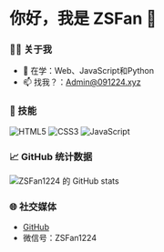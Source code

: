 
# 你好，我是 ZSFan 👋

### 👨‍💻 关于我
- 🌱 在学：Web、JavaScript和Python
- 📫 找我？：[Admin@091224.xyz](mailto:Admin@091224.xyz)

### 🔧 技能
![HTML5](https://img.shields.io/badge/HTML5-%23E34F26.svg?&style=flat&logo=html5&logoColor=white)
![CSS3](https://img.shields.io/badge/CSS3-%231572B6.svg?&style=flat&logo=css3&logoColor=white)
![JavaScript](https://img.shields.io/badge/JavaScript-%23F7DF1E.svg?&style=flat&logo=javascript&logoColor=black)

### 📈 GitHub 统计数据
![ZSFan1224 的 GitHub stats](https://github-readme-stats.vercel.app/api?username=ZSFan1224&show_icons=true&theme=radical)

### 🌐 社交媒体
- [GitHub](https://github.com/ZSFan1224)
- 微信号：ZSFan1224
